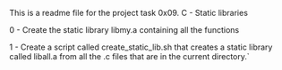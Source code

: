 This is a readme file for the project task 0x09. C - Static libraries

0 - Create the static library libmy.a containing all the functions

1 - Create a script called create_static_lib.sh that creates a static library called liball.a from all the .c files that are in the current directory.`
